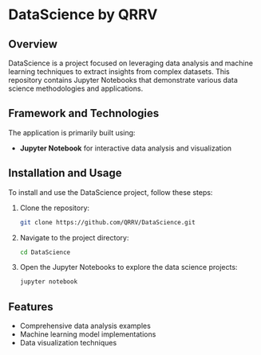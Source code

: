 # DataScience by QRRV

## Overview
DataScience is a project focused on leveraging data analysis and machine learning techniques to extract insights from complex datasets. This repository contains Jupyter Notebooks that demonstrate various data science methodologies and applications.

## Framework and Technologies
The application is primarily built using:
- **Jupyter Notebook** for interactive data analysis and visualization

## Installation and Usage
To install and use the DataScience project, follow these steps:

1. Clone the repository:
   ```sh
   git clone https://github.com/QRRV/DataScience.git
   ```
2. Navigate to the project directory:
   ```sh
   cd DataScience
   ```
3. Open the Jupyter Notebooks to explore the data science projects:
   ```sh
   jupyter notebook
   ```

## Features
- Comprehensive data analysis examples
- Machine learning model implementations
- Data visualization techniques
